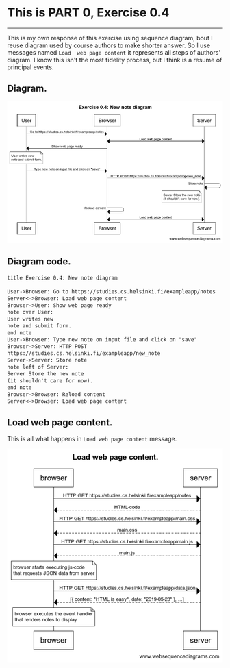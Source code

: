 # **This is PART 0, Exercise 0.4**

---

This is my own response of this exercise using sequence diagram, bout I reuse diagram used by course authors to make shorter answer. So I use messages named `Load  web page content` it represents all steps of authors' diagram. I know this isn't the most fidelity process, but I think is a resume of principal events.

## **Diagram.**

![Alt text](img/Exercise0.4.png)

## **Diagram code.**

```
title Exercise 0.4: New note diagram

User->Browser: Go to https://studies.cs.helsinki.fi/exampleapp/notes
Server<->Browser: Load web page content
Browser->User: Show web page ready
note over User:
User writes new
note and submit form.
end note
User->Browser: Type new note on input file and click on "save"
Browser->Server: HTTP POST https://studies.cs.helsinki.fi/exampleapp/new_note
Server->Server: Store note
note left of Server:
Server Store the new note
(it shouldn't care for now).
end note
Browser->Browser: Reload content
Server<->Browser: Load web page content
```

## **Load web page content.**

This is all what happens in `Load web page content` message.

![Alt text](img/FullStackOpenSequenceDiagram.png)
